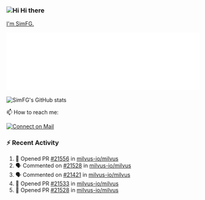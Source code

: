 ### <img src='https://qpluspicture.oss-cn-beijing.aliyuncs.com/6LjjQA/Hi.gif' alt='Hi' width="24"/> Hi there

[I'm SimFG.](https://simfg.github.io/)

![Metrics 👋](/metrics.plugin.followup.user.svg)

![SimFG's GitHub stats](https://github-readme-stats.vercel.app/api?username=SimFG&show_icons=true&theme=radical&count_private=true)

📫 How to reach me:

[![Connect on Mail](https://img.shields.io/badge/Ask%20me-anything-1abc9c.svg)](mailto:1142838399@qq.com)

### :zap: Recent Activity

<!--START_SECTION:activity-->
1. 💪 Opened PR [#21556](https://github.com/milvus-io/milvus/pull/21556) in [milvus-io/milvus](https://github.com/milvus-io/milvus)
2. 🗣 Commented on [#21528](https://github.com/milvus-io/milvus/issues/21528) in [milvus-io/milvus](https://github.com/milvus-io/milvus)
3. 🗣 Commented on [#21421](https://github.com/milvus-io/milvus/issues/21421) in [milvus-io/milvus](https://github.com/milvus-io/milvus)
4. 💪 Opened PR [#21533](https://github.com/milvus-io/milvus/pull/21533) in [milvus-io/milvus](https://github.com/milvus-io/milvus)
5. 💪 Opened PR [#21528](https://github.com/milvus-io/milvus/pull/21528) in [milvus-io/milvus](https://github.com/milvus-io/milvus)
<!--END_SECTION:activity-->

